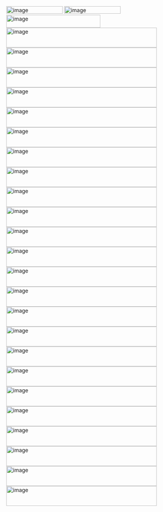 <img width="150" height="20" alt="image" src="https://github.com/user-attachments/assets/d5cce217-3dbb-4725-8c65-fd0eada5feed" />
<img width="150" height="20" alt="image" src="https://github.com/user-attachments/assets/6486fc1d-55c4-44ea-b144-cded70ab4cb2" />
<img width="250" height="34" alt="image" src="https://github.com/user-attachments/assets/b0ed12aa-3691-4841-9803-71466d09184c" />
<img width="400" height="53" alt="image" src="https://github.com/user-attachments/assets/f964d3f2-9b46-42c3-a2c0-820322a09c63" />
<img width="400" height="53" alt="image" src="https://github.com/user-attachments/assets/af1139bf-2897-4528-b78f-1e664908be14" />
<img width="400" height="53" alt="image" src="https://github.com/user-attachments/assets/c7e0ed04-fd50-46b6-9c5f-b6d318685d17" />
<img width="400" height="53" alt="image" src="https://github.com/user-attachments/assets/2cb9fe55-9620-4ed7-9817-152ca2ae3d83" />
<img width="400" height="53" alt="image" src="https://github.com/user-attachments/assets/65d91220-1805-4020-b326-e1547c0a1ecf" />
<img width="400" height="53" alt="image" src="https://github.com/user-attachments/assets/c7709dee-ac8c-42f3-935e-3767281ee5ce" />
<img width="400" height="53" alt="image" src="https://github.com/user-attachments/assets/4d7fcc68-3e6c-452c-a796-512b85951db1" />
<img width="400" height="53" alt="image" src="https://github.com/user-attachments/assets/451ed9d9-de21-4f0d-99bc-a71f84628bfe" />
<img width="400" height="53" alt="image" src="https://github.com/user-attachments/assets/45ed0dac-78ba-4d41-88b0-9daf85dc9cc4" />
<img width="400" height="53" alt="image" src="https://github.com/user-attachments/assets/0d808d58-fa6f-4300-8935-044b9cae55d5" />
<img width="400" height="53" alt="image" src="https://github.com/user-attachments/assets/a47a254a-9df8-4c8f-aed0-7dd495308d86" />
<img width="400" height="53" alt="image" src="https://github.com/user-attachments/assets/11bca125-54fa-4ad2-b4c6-e84d55cde52f" />
<img width="400" height="53" alt="image" src="https://github.com/user-attachments/assets/62049c13-1ff8-4cec-85bc-dfc37847e2d6" />
<img width="400" height="53" alt="image" src="https://github.com/user-attachments/assets/8b77ec44-d240-4ec1-a689-88cebe00e47f" />
<img width="400" height="53" alt="image" src="https://github.com/user-attachments/assets/857048b7-0273-49ad-b226-1b2838107642" />
<img width="400" height="53" alt="image" src="https://github.com/user-attachments/assets/4efa215c-887f-4eb3-9890-1ae1205aa860" />
<img width="400" height="53" alt="image" src="https://github.com/user-attachments/assets/631cad2b-17b9-411b-bf4f-9fce25045126" />
<img width="400" height="53" alt="image" src="https://github.com/user-attachments/assets/fa5c4c16-72a1-43d6-9cf6-2ad3ee0aca84" />
<img width="400" height="53" alt="image" src="https://github.com/user-attachments/assets/7f6ac758-ec7d-43f8-817e-cbdad4a6da38" />
<img width="400" height="53" alt="image" src="https://github.com/user-attachments/assets/676f9894-d4d4-4995-b1c1-9e82c91a9dfb" />
<img width="400" height="53" alt="image" src="https://github.com/user-attachments/assets/82167b4a-d379-44ae-8a4f-f77a1fbe9521" />
<img width="400" height="53" alt="image" src="https://github.com/user-attachments/assets/7b88ad66-e1cc-4550-8d2d-d890a631ce66" />
<img width="400" height="53" alt="image" src="https://github.com/user-attachments/assets/62e9fed3-3546-4562-b3bc-e3189ae39f42" />
<img width="400" height="53" alt="image" src="https://github.com/user-attachments/assets/d70db42e-14ed-45fb-bdd9-7ff33495e94f" />
